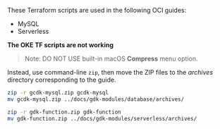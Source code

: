 These Terraform scripts are used in the following OCI guides:
  * MySQL
  * Serverless

**The OKE TF scripts are not working**

>Note: DO NOT USE built-in macOS **Compress** menu option.

Instead, use command-line `zip`, then move the ZIP files to the _archives_ directory corresponding to the guide.

```bash
zip -r gcdk-mysql.zip gcdk-mysql
mv gcdk-mysql.zip ../docs/gdk-modules/database/archives/
```

```bash
zip -r gdk-function.zip gdk-function
mv gdk-function.zip ../docs/gdk-modules/serverless/archives/
```
